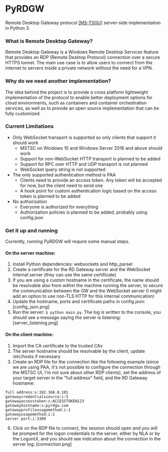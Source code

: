 # PyRDGW
Remote Desktop Gateway protocol [[MS-TSGU]](https://docs.microsoft.com/en-us/openspecs/windows_protocols/ms-tsgu) server-side implementation in Python 3.

### What is Remote Desktop Gateway?
Remote Desktop Gateway is a Windows Remote Desktop Services feature that provides an RDP (Remote Desktop Protocol) connection over a secure HTTPS tunnel. The main use case is to allow users to connect from the internet to servers inside a private network without the need for a VPN.

### Why do we need another implementation?
The idea behind the project is to provide a cross platform lightweight implementation of the protocol to enable better deployment options for cloud environments, such as containers and container orchestration services, as well as to provide an open source implementation that can be fully customized.

### Current Limitations
- Only WebSocket transport is supported so only clients that support it should work
  - MSTSC on Windows 10 and Windows Server 2016 and above should work
  - Support for non-WebSocket HTTP transport is planned to be added
  - Support for RPC over HTTP and UDP transport is not planned
  - WebSocket query string is not supported
- The only supported authentication method is PAA
  - Clients need to provide an access token. Any token will be accepted for now, but the client need to send one
  - A hook point for custom authentication logic based on the access token is planned to be added
- No authorization
  - Everyone is authorized for everything
  - Authorization policies is planned to be added, probably using config.json

### Get it up and running
Currently, running PyRDGW will require some manual steps.
#### On the server machine:
1. Install Python dependencies: websockets and http_parser
2. Create a certificate for the RD Gateway server and the WebSocket internal server (they can use the same certificate)
3. If you are using a custom hostname in the certificate, the name should be resolvable also from within the machine running the server, to secure the communication between the GW and the WebSocket server (I might add an option to use non-TLS HTTP for this internal communication)
4. Update the hostname, ports and certificate paths in config.json:
[config_json.png]
5. Run the server: `$ python main.py`. The log is written to the console, you should see a message saying the server is listening:
[server_listening.png]
#### On the client machine:
1. Import the CA certificate to the trusted CAs
2. The server hostname should be resolvable by the client, update /etc/hosts if necessary
3. Create an RDP file for the connection like the following example (since we are using PAA, it's not possible to configure the connection through the MSTSC UI, I'm not sure about other RDP clients), set the address of your target server in the "full address" field, and the RD Gateway hostname:
```
full address:s:192.168.0.101
gatewaycredentialssource:i:5
gatewayaccesstoken:s:ACCESSTOKEN123
gatewayhostname:s:pyrdgw.com
gatewayprofileusagemethod:i:1
gatewayusagemethod:i:1
server port:i:3389
```
6. Click on the RDP file to connect, the session should open and you will be promped for the logon credentials to the server, either by NLA or by the LogonUI, and you should see indication about the connection in the server log:
[connection.png]
